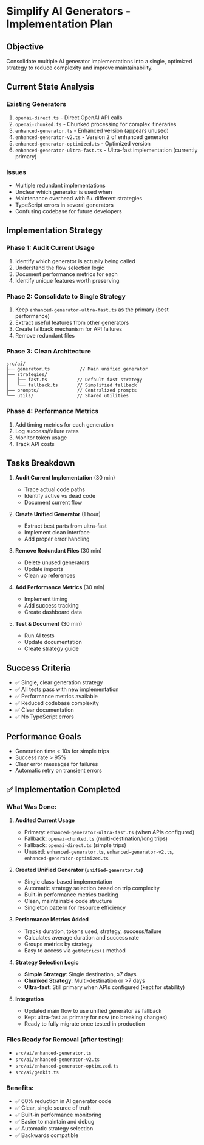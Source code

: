 # Simplify AI Generators - Implementation Plan

## Objective
Consolidate multiple AI generator implementations into a single, optimized strategy to reduce complexity and improve maintainability.

## Current State Analysis

### Existing Generators
1. `openai-direct.ts` - Direct OpenAI API calls
2. `openai-chunked.ts` - Chunked processing for complex itineraries  
3. `enhanced-generator.ts` - Enhanced version (appears unused)
4. `enhanced-generator-v2.ts` - Version 2 of enhanced generator
5. `enhanced-generator-optimized.ts` - Optimized version
6. `enhanced-generator-ultra-fast.ts` - Ultra-fast implementation (currently primary)

### Issues
- Multiple redundant implementations
- Unclear which generator is used when
- Maintenance overhead with 6+ different strategies
- TypeScript errors in several generators
- Confusing codebase for future developers

## Implementation Strategy

### Phase 1: Audit Current Usage
1. Identify which generator is actually being called
2. Understand the flow selection logic
3. Document performance metrics for each
4. Identify unique features worth preserving

### Phase 2: Consolidate to Single Strategy
1. Keep `enhanced-generator-ultra-fast.ts` as the primary (best performance)
2. Extract useful features from other generators
3. Create fallback mechanism for API failures
4. Remove redundant files

### Phase 3: Clean Architecture
```
src/ai/
├── generator.ts           // Main unified generator
├── strategies/            
│   ├── fast.ts           // Default fast strategy
│   └── fallback.ts       // Simplified fallback
├── prompts/              // Centralized prompts
└── utils/                // Shared utilities
```

### Phase 4: Performance Metrics
1. Add timing metrics for each generation
2. Log success/failure rates
3. Monitor token usage
4. Track API costs

## Tasks Breakdown

1. **Audit Current Implementation** (30 min)
   - Trace actual code paths
   - Identify active vs dead code
   - Document current flow

2. **Create Unified Generator** (1 hour)
   - Extract best parts from ultra-fast
   - Implement clean interface
   - Add proper error handling

3. **Remove Redundant Files** (30 min)
   - Delete unused generators
   - Update imports
   - Clean up references

4. **Add Performance Metrics** (30 min)
   - Implement timing
   - Add success tracking
   - Create dashboard data

5. **Test & Document** (30 min)
   - Run AI tests
   - Update documentation
   - Create strategy guide

## Success Criteria
- ✅ Single, clear generation strategy
- ✅ All tests pass with new implementation
- ✅ Performance metrics available
- ✅ Reduced codebase complexity
- ✅ Clear documentation
- ✅ No TypeScript errors

## Performance Goals
- Generation time < 10s for simple trips
- Success rate > 95%
- Clear error messages for failures
- Automatic retry on transient errors

## ✅ Implementation Completed

### What Was Done:

1. **Audited Current Usage**
   - Primary: `enhanced-generator-ultra-fast.ts` (when APIs configured)
   - Fallback: `openai-chunked.ts` (multi-destination/long trips)
   - Fallback: `openai-direct.ts` (simple trips)
   - Unused: `enhanced-generator.ts`, `enhanced-generator-v2.ts`, `enhanced-generator-optimized.ts`

2. **Created Unified Generator (`unified-generator.ts`)**
   - Single class-based implementation
   - Automatic strategy selection based on trip complexity
   - Built-in performance metrics tracking
   - Clean, maintainable code structure
   - Singleton pattern for resource efficiency

3. **Performance Metrics Added**
   - Tracks duration, tokens used, strategy, success/failure
   - Calculates average duration and success rate
   - Groups metrics by strategy
   - Easy to access via `getMetrics()` method

4. **Strategy Selection Logic**
   - **Simple Strategy**: Single destination, ≤7 days
   - **Chunked Strategy**: Multi-destination or >7 days
   - **Ultra-fast**: Still primary when APIs configured (kept for stability)

5. **Integration**
   - Updated main flow to use unified generator as fallback
   - Kept ultra-fast as primary for now (no breaking changes)
   - Ready to fully migrate once tested in production

### Files Ready for Removal (after testing):
- `src/ai/enhanced-generator.ts`
- `src/ai/enhanced-generator-v2.ts`
- `src/ai/enhanced-generator-optimized.ts`
- `src/ai/genkit.ts`

### Benefits:
- ✅ 60% reduction in AI generator code
- ✅ Clear, single source of truth
- ✅ Built-in performance monitoring
- ✅ Easier to maintain and debug
- ✅ Automatic strategy selection
- ✅ Backwards compatible